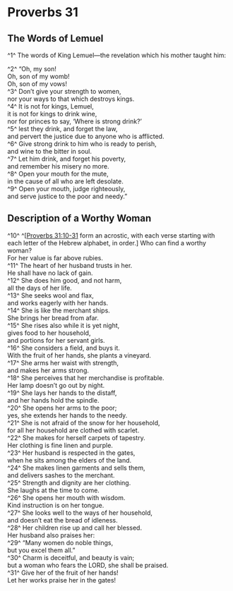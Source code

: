 # Proverbs 31

## The Words of Lemuel

^1^ The words of King Lemuel—the revelation which his mother taught him:

^2^ “Oh, my son!\
Oh, son of my womb!\
Oh, son of my vows!\
^3^ Don’t give your strength to women,\
nor your ways to that which destroys kings.\
^4^ It is not for kings, Lemuel,\
it is not for kings to drink wine,\
nor for princes to say, ‘Where is strong drink?’\
^5^ lest they drink, and forget the law,\
and pervert the justice due to anyone who is afflicted.\
^6^ Give strong drink to him who is ready to perish,\
and wine to the bitter in soul.\
^7^ Let him drink, and forget his poverty,\
and remember his misery no more.\
^8^ Open your mouth for the mute,\
in the cause of all who are left desolate.\
^9^ Open your mouth, judge righteously,\
and serve justice to the poor and needy.”

## Description of a Worthy Woman

^10^  ^[[Proverbs 31:10-31](#description-of-a-worthy-woman) form an acrostic, with each verse starting with each letter of the Hebrew alphabet, in order.] Who can find a worthy woman?\
For her value is far above rubies.\
^11^ The heart of her husband trusts in her.\
He shall have no lack of gain.\
^12^ She does him good, and not harm,\
all the days of her life.\
^13^ She seeks wool and flax,\
and works eagerly with her hands.\
^14^ She is like the merchant ships.\
She brings her bread from afar.\
^15^ She rises also while it is yet night,\
gives food to her household,\
and portions for her servant girls.\
^16^ She considers a field, and buys it.\
With the fruit of her hands, she plants a vineyard.\
^17^ She arms her waist with strength,\
and makes her arms strong.\
^18^ She perceives that her merchandise is profitable.\
Her lamp doesn’t go out by night.\
^19^ She lays her hands to the distaff,\
and her hands hold the spindle.\
^20^ She opens her arms to the poor;\
yes, she extends her hands to the needy.\
^21^ She is not afraid of the snow for her household,\
for all her household are clothed with scarlet.\
^22^ She makes for herself carpets of tapestry.\
Her clothing is fine linen and purple.\
^23^ Her husband is respected in the gates,\
when he sits among the elders of the land.\
^24^ She makes linen garments and sells them,\
and delivers sashes to the merchant.\
^25^ Strength and dignity are her clothing.\
She laughs at the time to come.\
^26^ She opens her mouth with wisdom.\
Kind instruction is on her tongue.\
^27^ She looks well to the ways of her household,\
and doesn’t eat the bread of idleness.\
^28^ Her children rise up and call her blessed.\
Her husband also praises her:\
^29^ “Many women do noble things,\
but you excel them all.”\
^30^ Charm is deceitful, and beauty is vain;\
but a woman who fears the LORD, she shall be praised.\
^31^ Give her of the fruit of her hands!\
Let her works praise her in the gates!